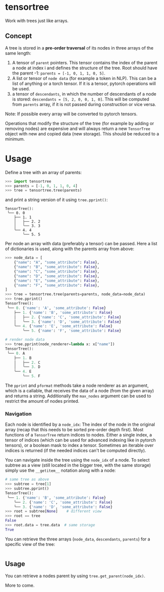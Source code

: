# tensortree 
Work with trees just like arrays.

## Concept

A tree is stored in a **pre-order traversal** of its nodes in three arrays of the same length:
 1. A tensor of `parent` pointers. This tensor contains the index of the parent a node at index i and defines 
    the structure of the tree. Root should have the parent -1: `parents = [-1, 0, 1, 1, 0, 5]`.
 2. A list or tensor of `node data` (for example a token in NLP). This can be a list of anything or a 
    torch tensor. If it is a tensor, pytorch operations will be used.
 3. a tensor of `descendants`, in which the number of descendants of a node is stored: `descendants = [5, 2, 0, 0, 1, 0]`. 
 This will be computed from `parents` array, if it is not passed during construction or vice versa.

Note: If possible every array will be converted to pytorch tensors. 

Operations that modify the structure of the tree (for example by adding or removing nodes) are expensive and
will always return a new `TensorTree` object with new and copied data (new storage). This should be reduced 
to a minimum.

# Usage

Define a tree with an array of parents:
```python
>>> import tensortree
>>> parents = [-1, 0, 1, 1, 0, 4]
>>> tree = tensortree.tree(parents)
```
and print a string version of it using `tree.pprint()`:
```
TensorTree():
 ╰── 0. 0
    ├── 1. 1
    │   ├── 2. 2
    │   ╰── 3. 3
    ╰── 4. 4
        ╰── 5. 5
```

Per node an array with data (preferably a tensor) can be passed. Here a list of dictionaries is used, along 
with the parents array from above:
```python
>>> node_data = [
    {"name": "A", "some_attribute": False},
    {"name": "B", "some_attribute": False},
    {"name": "C", "some_attribute": False},
    {"name": "D", "some_attribute": False},
    {"name": "E", "some_attribute": False},
    {"name": "F", "some_attribute": False},
]
>>> tree = tensortree.tree(parents=parents, node_data=node_data)
>>> tree.pprint()
TensorTree():
 ╰── 0. {'name': 'A', 'some_attribute': False}
    ├── 1. {'name': 'B', 'some_attribute': False}
    │   ├── 2. {'name': 'C', 'some_attribute': False}
    │   ╰── 3. {'name': 'D', 'some_attribute': False}
    ╰── 4. {'name': 'E', 'some_attribute': False}
        ╰── 5. {'name': 'F', 'some_attribute': False}

# render node data
>>> tree.pprint(node_renderer=lambda x: x["name"])
TensorTree():
 ╰── 0. A
    ├── 1. B
    │   ├── 2. C
    │   ╰── 3. D
    ╰── 4. E
        ╰── 5. F
```
The `pprint` and `pformat` methods take a node renderer as an argument, which is a 
callable, that receives the data of a node (from the given array) and returns a string. 
Additionally the `max_nodes` argument can be used to restrict the amount of nodes printed.

### Navigation

Each node is identified by a `node_idx`: The index of the node in the original array (recap that this needs
to be sorted pre-order depth first). Most functions of a `TensorTree` return indices to nodes. Either a single
index, a tensor of indices (which can be used for advanced indexing like in pytorch tensors), or a boolean
mask to index a tensor. Sometimes an iterable over indices is returned (if the needed indices can't be computed
directly).

You can navigate inside the tree using the `node_idx` of a node. To select subtree as a view (still located in the bigger tree, 
with the same storage) simply use the `__getitem__` notation along with a node: 

```python
# same tree as above
>>> subtree = tree[1]
>>> subtree.pprint()
TensorTree():
 ╰── 1. {'name': 'B', 'some_attribute': False}
    ╰── 2. {'name': 'C', 'some_attribute': False}
    ╰── 3. {'name': 'D', 'some_attribute': False}
>>> root = subtree[None]    # different view
>>> root == tree
False
>>> root.data = tree.data  # same storage
True
```

You can retrieve the three arrays (`node_data`, `descendants`, `parents`) for a specific view of the tree:
```python

```

## Usage

You can retrieve a nodes parent by using `tree.get_parent(node_idx)`.

More to come.
